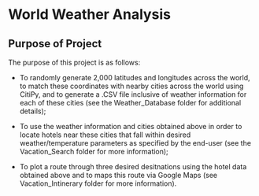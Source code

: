 # World Weather Analysis

## Purpose of Project

The purpose of this project is as follows:

- To randomly generate 2,000 latitudes and longitudes across the world, to match these coordinates with nearby cities across the world using CitiPy, and to generate a .CSV file inclusive of weather information for each of these cities (see the Weather_Database folder for additional details);

- To use the weather information and cities obtained above in order to locate hotels near these cities that fall within desired weather/temperature parameters as specified by the end-user (see the Vacation_Search folder for more information);

- To plot a route through three desired desitnations using the hotel data obtained above and to maps this route via Google Maps (see Vacation_Intinerary folder for more information).